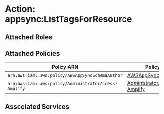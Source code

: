 # Action: appsync:ListTagsForResource

## Attached Roles

## Attached Policies

| Policy ARN | Policy Name |
|------------|-------------|
| `arn:aws:iam::aws:policy/AWSAppSyncSchemaAuthor` | [AWSAppSyncSchemaAuthor](../policies.md#awsappsyncschemaauthor) |
| `arn:aws:iam::aws:policy/AdministratorAccess-Amplify` | [AdministratorAccess-Amplify](../policies.md#administratoraccess-amplify) |

## Associated Services

